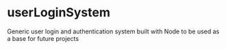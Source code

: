 # userLoginSystem
Generic user login and authentication system built with Node to be used as a base for future projects
